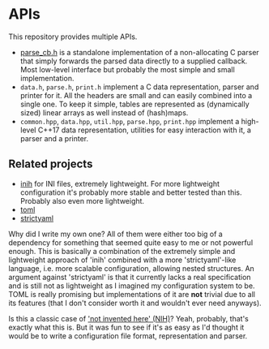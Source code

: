 # APIs

This repository provides multiple APIs.

- [parse_cb.h](parse_cb.h) is a standalone implementation of a non-allocating C parser
  that simply forwards the parsed data directly to a supplied callback.
  Most low-level interface but probably the most simple and small implementation.
- `data.h`, `parse.h`, `print.h` implement a C data representation,
  parser and printer for it. All the headers are small and can easily
  combined into a single one. To keep it simple, tables are represented
  as (dynamically sized) linear arrays as well instead of (hash)maps.
- `common.hpp`, `data.hpp`, `util.hpp`, `parse.hpp`, `print.hpp` implement a 
  high-level C++17 data representation, utilities for easy interaction with it,
  a parser and a printer.

## Related projects

- [inih](https://github.com/benhoyt/inih) for INI files, extremely lightweight.
  For more lightweight configuration it's probably more stable and better
  tested than this. Probably also even more lightweight.
- [toml](https://github.com/toml-lang/toml)
- [strictyaml](https://github.com/crdoconnor/strictyaml)

Why did I write my own one? All of them were either too big of a dependency
for something that seemed quite easy to me or not powerful enough.
This is basically a combination of the extremely simple and lightweight
approach of 'inih' combined with a more 'strictyaml'-like language, i.e.
more scalable configuration, allowing nested structures.
An argument against 'strictyaml' is that it currently lacks a real
specification and is still not as lightweight as I imagined my configuration
system to be.
TOML is really promising but implementations of it are **not** trivial due
to all its features (that I don't consider worth it and wouldn't ever 
need anyways).

Is this a classic case of ['not invented here' (NIH)](https://en.wikipedia.org/wiki/Not_invented_here)?
Yeah, probably, that's exactly what this is. But it was fun to see
if it's as easy as I'd thought it would be to write a configuration file
format, representation and parser.
